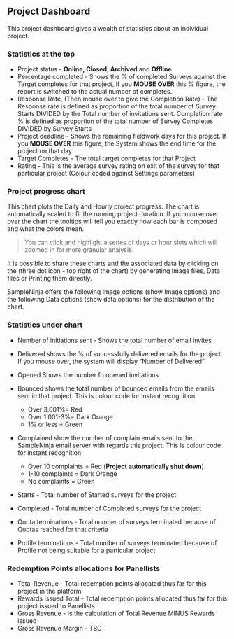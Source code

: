## Project Dashboard

This project dashboard gives a wealth of statistics about an individual project.

### Statistics at the top

- Project status - **Online, Closed, Archived** and **Offline**
- Percentage completed - Shows the % of completed Surveys against the Target completes for that project, if you **MOUSE OVER** this % figure, the report is switched to the actual number of completes.
- Response Rate, (Then mouse over to give the Completion Rate) - The Response rate is defined as proportion of the total number of Survey Starts DIVIDED by the Total number of invitations sent.
Completion rate % is defined as proportion of the total number of Survey Completes DIVIDED by Survey Starts
- Project deadline - Shows the remaining fieldwork days for this project. If you **MOUSE OVER** this figure, the System shows the end time for the project on that day
- Target Completes - The total target completes for that Project
- Rating - This is the average survey rating on exit of the survey for that particular project (Colour coded against Settings parameters)

### Project progress chart

This chart plots the Daily and Hourly project progress. The chart is automatically scaled to fit the running project duration. If you mouse over over the chart the tooltips will tell you exactly how each bar is composed and what the colors mean.

> You can click and highlight a series of days or hour slots which will zoomed in for more granular analysis.

It is possible to share these charts and the associated data by clicking on the (three dot icon - top right of the chart) by generating Image files, Data files or Printing them directly.

SampleNinja offers the following Image options (show Image options) and the following Data options (show data options) for the distribution of the chart.

### Statistics under chart  

- Number of initiations sent - Shows the total number of email invites
- Delivered shows the % of successfully delivered emails for the project.  If you mouse over, the system will display “Number of Delivered”
- Opened Shows the number fo opened invitations
- Bounced shows the total number of bounced emails from the emails sent in that project. This is colour code for instant recognition
  - Over 3.001%= Red
  - Over 1.001-3%= Dark Orange
  - 1% or less = Green  

- Complained show the number of complain emails sent to the SampleNinja email server with regards this project. This is colour code for instant recognition
  - Over 10 complaints = Red (**Project automatically shut down**)
  - 1-10 complaints = Dark Orange
  - No complaints = Green

- Starts - Total number of Started surveys for the project
- Completed - Total number of Completed surveys for the project
- Quota terminations - Total number of surveys terminated because of Quotas reached for that criteria
- Profile terminations - Total number of surveys terminated because of Profile not being suitable for a particular project

### Redemption Points allocations for Panellists
- Total Revenue - Total redemption points allocated thus far for this project in the platform
- Rewards Issued Total - Total redemption points allocated thus far for this project issued to Panellists
- Gross Revenue - Is the calculation of Total Revenue MINUS Rewards issued
- Gross Revenue Margin - TBC

